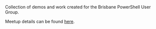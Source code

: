 Collection of demos and work created for the Brisbane PowerShell User Group.

Meetup details can be found [here](https://www.meetup.com/Brisbane-PowerShell-Meetup/).
